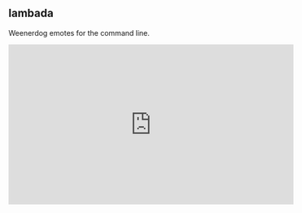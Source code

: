 ## lambada

Weenerdog emotes for the command line.

<iframe width="560" height="315" src="https://www.tiktok.com/@heartwarminganimalrescue/video/7305256555732045064" frameborder="0" allow="accelerometer; autoplay; clipboard-write; encrypted-media; gyroscope; picture-in-picture" allowfullscreen></iframe>